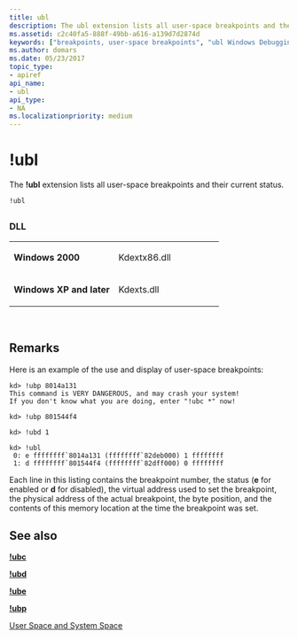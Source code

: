 ```yaml
---
title: ubl
description: The ubl extension lists all user-space breakpoints and their current status.
ms.assetid: c2c40fa5-888f-49bb-a616-a139d7d2874d
keywords: ["breakpoints, user-space breakpoints", "ubl Windows Debugging"]
ms.author: domars
ms.date: 05/23/2017
topic_type:
- apiref
api_name:
- ubl
api_type:
- NA
ms.localizationpriority: medium
---
```


# !ubl


The **!ubl** extension lists all user-space breakpoints and their current status.

```
!ubl
```

## <span id="ddk__ubl_dbg"></span><span id="DDK__UBL_DBG"></span>


### <span id="DLL"></span><span id="dll"></span>DLL

<table>
<colgroup>
<col width="50%" />
<col width="50%" />
</colgroup>
<tbody>
<tr class="odd">
<td align="left"><p><strong>Windows 2000</strong></p></td>
<td align="left"><p>Kdextx86.dll</p></td>
</tr>
<tr class="even">
<td align="left"><p><strong>Windows XP and later</strong></p></td>
<td align="left"><p>Kdexts.dll</p></td>
</tr>
</tbody>
</table>

 

Remarks
-------

Here is an example of the use and display of user-space breakpoints:

```
kd> !ubp 8014a131
This command is VERY DANGEROUS, and may crash your system!
If you don't know what you are doing, enter "!ubc *" now!

kd> !ubp 801544f4

kd> !ubd 1

kd> !ubl
 0: e ffffffff`8014a131 (ffffffff`82deb000) 1 ffffffff
 1: d ffffffff`801544f4 (ffffffff`82dff000) 0 ffffffff
```

Each line in this listing contains the breakpoint number, the status (**e** for enabled or **d** for disabled), the virtual address used to set the breakpoint, the physical address of the actual breakpoint, the byte position, and the contents of this memory location at the time the breakpoint was set.

## <span id="see_also"></span>See also


[**!ubc**](-ubc.md)

[**!ubd**](-ubd.md)

[**!ube**](-ube.md)

[**!ubp**](-ubp.md)

[User Space and System Space](user-space-and-system-space.md)

 

 







